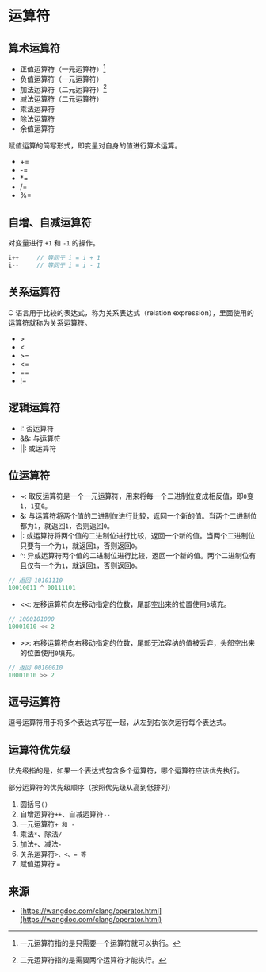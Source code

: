 # 运算符

## 算术运算符
* 正值运算符（一元运算符）[^1]
* 负值运算符（一元运算符）
* 加法运算符（二元运算符）[^2]
* 减法运算符（二元运算符）
* 乘法运算符
* 除法运算符
* 余值运算符

[^1]: 一元运算符指的是只需要一个运算符就可以执行。
[^2]: 二元运算符指的是需要两个运算符才能执行。

赋值运算的简写形式，即变量对自身的值进行算术运算。
* +=
* -=
* *=
* /=
* %=


## 自增、自减运算符
对变量进行 `+1` 和 `-1` 的操作。
```c
i++     // 等同于 i = i + 1
i--     // 等同于 i = i - 1
```


## 关系运算符
C 语言用于比较的表达式，称为关系表达式（relation expression），里面使用的运算符就称为关系运算符。
* \>
* <
* \>=
* <=
* ==
* !=


## 逻辑运算符
* !: 否运算符
* &&: 与运算符
* ||: 或运算符


## 位运算符
* ~: 取反运算符是一个一元运算符，用来将每一个二进制位变成相反值，即`0`变`1`，`1`变`0`。
* &: 与运算符将两个值的二进制位进行比较，返回一个新的值。当两个二进制位都为`1`，就返回`1`，否则返回`0`。
* |: 或运算符将两个值的二进制位进行比较，返回一个新的值。当两个二进制位只要有一个为`1`，就返回`1`，否则返回`0`。
* ^: 异或运算符两个值的二进制位进行比较，返回一个新的值。两个二进制位有且仅有一个为`1`，就返回`1`，否则返回`0`。
```c
// 返回 10101110
10010011 ^ 00111101
```
* <<: 左移运算符向左移动指定的位数，尾部空出来的位置使用`0`填充。
```c
// 1000101000
10001010 << 2
```
* \>>: 右移运算符向右移动指定的位数，尾部无法容纳的值被丢弃，头部空出来的位置使用`0`填充。
```c
// 返回 00100010
10001010 >> 2
```

## 逗号运算符
逗号运算符用于将多个表达式写在一起，从左到右依次运行每个表达式。


## 运算符优先级
优先级指的是，如果一个表达式包含多个运算符，哪个运算符应该优先执行。

部分运算符的优先级顺序（按照优先级从高到低排列）
1. 圆括号`()`
2. 自增运算符`++`、自减运算符`--`
3. 一元运算符`+ 和 -`
4. 乘法`*`、除法`/`
5. 加法`+`、减法`-`
6. 关系运算符`>、<、= 等`
7. 赋值运算符 `=`

## 来源
* [https://wangdoc.com/clang/operator.html](https://wangdoc.com/clang/operator.html)
